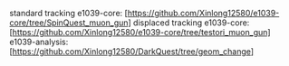 standard tracking e1039-core: [https://github.com/Xinlong12580/e1039-core/tree/SpinQuest_muon_gun]
displaced tracking e1039-core: [https://github.com/Xinlong12580/e1039-core/tree/testori_muon_gun]
e1039-analysis: [https://github.com/Xinlong12580/DarkQuest/tree/geom_change]
